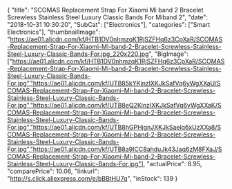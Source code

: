 {
	"title": "SCOMAS Replacement Strap For Xiaomi Mi band 2 Bracelet Screwless Stainless Steel Luxury Classic Bands For Miband 2",
	"date": "2018-10-31 10:30:20",
	"SubCat": ["Electronics"],
	"categories": ["Smart Electronics"],
	"thumbnailImage": "https://ae01.alicdn.com/kf/HTB1DV0nhmzqK1RjSZFHq6z3CpXaR/SCOMAS-Replacement-Strap-For-Xiaomi-Mi-band-2-Bracelet-Screwless-Stainless-Steel-Luxury-Classic-Bands-For.jpg_220x220.jpg",
	"BigImage": ["https://ae01.alicdn.com/kf/HTB1DV0nhmzqK1RjSZFHq6z3CpXaR/SCOMAS-Replacement-Strap-For-Xiaomi-Mi-band-2-Bracelet-Screwless-Stainless-Steel-Luxury-Classic-Bands-For.jpg","https://ae01.alicdn.com/kf/UTB85kYKjnzIXKJkSafVq6yWgXXaU/SCOMAS-Replacement-Strap-For-Xiaomi-Mi-band-2-Bracelet-Screwless-Stainless-Steel-Luxury-Classic-Bands-For.jpg","https://ae01.alicdn.com/kf/UTB8eQ2KjnzIXKJkSafVq6yWgXXaK/SCOMAS-Replacement-Strap-For-Xiaomi-Mi-band-2-Bracelet-Screwless-Stainless-Steel-Luxury-Classic-Bands-For.jpg","https://ae01.alicdn.com/kf/UTB8hGPHjgnJXKJkSaelq6xUzXXa8/SCOMAS-Replacement-Strap-For-Xiaomi-Mi-band-2-Bracelet-Screwless-Stainless-Steel-Luxury-Classic-Bands-For.jpg","https://ae01.alicdn.com/kf/UTB8a9ICC8ahduJk43Jaq6zM8FXaJ/SCOMAS-Replacement-Strap-For-Xiaomi-Mi-band-2-Bracelet-Screwless-Stainless-Steel-Luxury-Classic-Bands-For.jpg"],
	"actualPrice": 8.95,
	"comparePrice": 10.06,
	"linkurl": "http://s.click.aliexpress.com/e/bBBtHU7q",
	"inStock": 139
}
